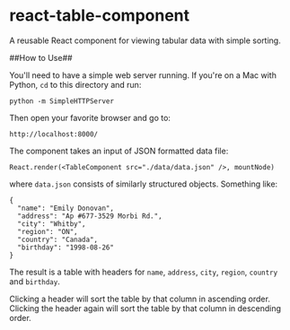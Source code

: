 # react-table-component
A reusable React component for viewing tabular data with simple sorting.

##How to Use##

You'll need to have a simple web server running. If you're on a Mac with Python, `cd` to this directory and run:

    python -m SimpleHTTPServer

Then open your favorite browser and go to:

    http://localhost:8000/

The component takes an input of JSON formatted data file:

    React.render(<TableComponent src="./data/data.json" />, mountNode)

where `data.json` consists of similarly structured objects. Something like:

    {
      "name": "Emily Donovan",
      "address": "Ap #677-3529 Morbi Rd.",
      "city": "Whitby",
      "region": "ON",
      "country": "Canada",
      "birthday": "1998-08-26"
    }

The result is a table with headers for `name`, `address`, `city`, `region`, `country` and `birthday`.

Clicking a header will sort the table by that column in ascending order. Clicking the header again will sort the table by that column in descending order.
